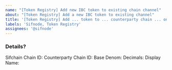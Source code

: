 ```yaml
---
name: "[Token Registry] Add new IBC token to existing chain channel"
about: "[Token Registry] Add a new IBC token to existing channel"
title: '[Token Registry] Add ... token to ... counterparty chain ... on ... akhirachain network'
labels: 'Sifnode, Token Registry'
assignees: '@sifnode'
---
```


<!-- Please fill in issue title -->

### Details?

Sifchain Chain ID: 
Counterparty Chain ID:
Base Denom:
Decimals:
Display Name:

<!--
Example:

Sifchain Chain ID: akhirachain-devnet-1  
Counterparty Chain ID: cosmoshub-4
Counterparty Base Denom: uatom
Decimals: 6
Display Name: ATOM
-->
 